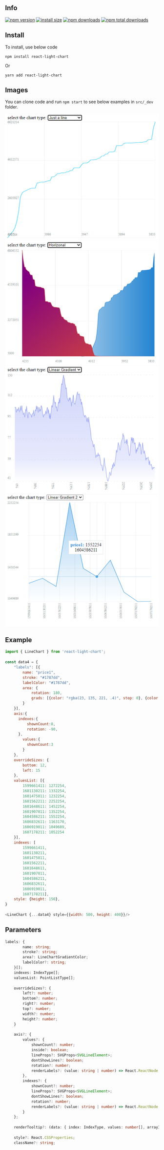 ## Info

[![npm version](https://img.shields.io/npm/v/react-light-chart.svg?style=flat-square)](https://www.npmjs.org/package/react-light-chart)
[![install size](https://badgen.net/bundlephobia/min/react-light-chart)](https://bundlephobia.com/result?p=react-light-chart)
[![npm downloads](https://img.shields.io/npm/dm/react-light-chart.svg?style=flat-square)](http://npm-stat.com/charts.html?package=react-light-chart)
[![npm total downloads](https://badgen.net/npm/dt/react-light-chart)](http://npm-stat.com/charts.html?package=react-light-chart)

## Install

To install, use below code

```node
npm install react-light-chart
```
Or
```node
yarn add react-light-chart
```



## Images

You can clone code and run `npm start` to see below examples in `src/_dev` folder.

<img alt="exmaple 1" src="./readme/1.png"/>
<img alt="exmaple 2" src="./readme/2.png"/>
<img alt="exmaple 3" src="./readme/3.png"/>
<img alt="exmaple 4" src="./readme/4.png"/>


## Example

```js
import { LineChart } from 'react-light-chart';

const data4 = {
    "labels": [{
        name: "price1",
        stroke: "#1787dd",
        labelColor: "#1787dd",
        area: {
            rotation: 180,
            grads: [{color: "rgba(23, 135, 221, .4)", stop: 0}, {color: "rgba(23, 135, 221, 0)", stop: 1}]
        }
    }],
    axis:{
      indexes:{
          shownCount:8,
          rotation: -90,
      },
        values:{
          shownCount:3
        }
    },
    overrideSizes: {
        bottom: 12,
        left: 15
    },
    valuesList: [{
        1599661411: 1272254,
        1601130211: 1332254,
        1601475811: 1232254,
        1601562211: 2252254,
        1601648611: 1452254,
        1601907811: 1352254,
        1604586211: 1552254,
        1606832611: 1163170,
        1606919011: 1049689,
        1607178211: 1052254
    }],
    indexes: [
        1599661411,
        1601130211,
        1601475811,
        1601562211,
        1601648611,
        1601907811,
        1604586211,
        1606832611,
        1606919011,
        1607178211],
    style: {height: 150},
}

<LineChart {...data4} style={{width: 500, height: 400}}/>

```




## Parameters

```ts
labels: {
        name: string;
        stroke?: string;
        area?: LineChartGradientColor;
        labelColor?: string;
    }[];
    indexes: IndexType[];
    valuesList: PointListType[];

    overrideSizes?: {
        left?: number;
        bottom?: number;
        right?: number;
        top?: number;
        width?: number;
        height?: number;
    }

    axis?: {
        values?: {
            shownCount?: number;
            inside?: boolean;
            lineProps?: SVGProps<SVGLineElement>;
            dontShowLines?: boolean;
            rotation?: number;
            renderLabels?: (value: string | number) => React.ReactNode;
        },
        indexes?: {
            shownCount?: number;
            lineProps?: SVGProps<SVGLineElement>;
            dontShowLines?: boolean;
            rotation?: number;
            renderLabels?: (value: string | number) => React.ReactNode;
        }
    };

    renderTooltip?: (data: { index: IndexType, values: number[], arrayIndex: number }, props: LineChartProps) => React.ReactNode;

    style?: React.CSSProperties;
    className?: string;
```
